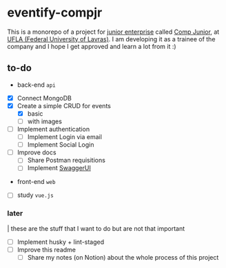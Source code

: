 # eventify-compjr

This is a monorepo of a project for [junior enterprise](https://juniorenterprises.eu/what-is-a-junior-enterprise/) called [Comp Junior](https://www.compjunior.com.br/), at [UFLA (Federal University of Lavras)](https://ufla.br/).
I am developing it as a trainee of the company and I hope I get approved and learn a lot from it :)

## to-do

- back-end `api`
- [x] Connect MongoDB
- [x] Create a simple CRUD for events
  - [x] basic
  - [ ] with images
- [ ] Implement authentication
  - [ ] Implement Login via email
  - [ ] Implement Social Login
- [ ] Improve docs
  - [ ] Share Postman requisitions
  - [ ] Implement [SwaggerUI](https://swagger.io/tools/swagger-ui/)

- front-end `web`

- [ ] study `vue.js`

### later

| these are the stuff that I want to do but are not that important

- [ ] Implement husky + lint-staged
- [ ] Improve this readme
  - [ ] Share my notes (on Notion) about the whole process of this project
